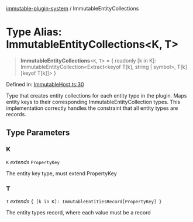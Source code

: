 [immutable-plugin-system](../README.md) / ImmutableEntityCollections

# Type Alias: ImmutableEntityCollections\<K, T\>

> **ImmutableEntityCollections**\<`K`, `T`\> = \{ readonly \[k in K\]: ImmutableEntityCollection\<Extract\<keyof T\[k\], string \| symbol\>, T\[k\]\[keyof T\[k\]\]\> \}

Defined in: [ImmutableHost.ts:30](https://github.com/agladysh/immutable-plugin-system/blob/main/src/ImmutableHost.ts#L30)

Type that creates entity collections for each entity type in the plugin.
Maps entity keys to their corresponding ImmutableEntityCollection types.
This implementation correctly handles the constraint that all entity types are records.

## Type Parameters

### K

`K` *extends* `PropertyKey`

The entity key type, must extend PropertyKey

### T

`T` *extends* `{ [k in K]: ImmutableEntitiesRecord[PropertyKey] }`

The entity types record, where each value must be a record
